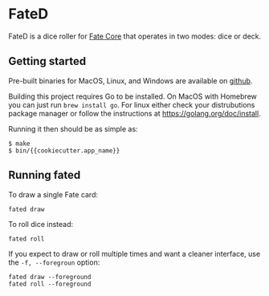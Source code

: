 # FateD

FateD is a dice roller for [Fate Core](http://www.evilhat.com/home/fate-core/)
that operates in two modes: dice or deck.

## Getting started

Pre-built binaries for MacOS, Linux, and Windows are available on
[github](https://github.com/wfscheper/fated/releases).

Building this project requires Go to be installed. On MacOS with Homebrew you
can just run `brew install go`. For linux either check your distrubutions
package manager or follow the instructions at https://golang.org/doc/install.

Running it then should be as simple as:

```console
$ make
$ bin/{{cookiecutter.app_name}}
```

## Running fated

To draw a single Fate card:

    fated draw

To roll dice instead:

    fated roll

If you expect to draw or roll multiple times and want a cleaner interface, use
the `-f, --foregroun` option:

    fated draw --foreground
    fated roll --foreground
